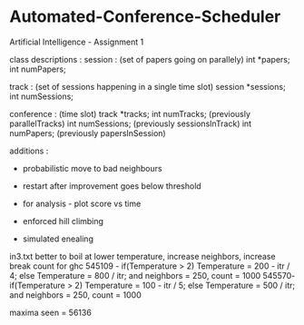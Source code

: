 # Automated-Conference-Scheduler
Artificial Intelligence - Assignment 1


class descriptions :
session : (set of papers going on parallely)
  int *papers;
  int numPapers;


track : (set of sessions happening in a single time slot)
    session *sessions;
    int numSessions;

conference : (time slot)
    track *tracks;
    int numTracks; (previously parallelTracks)
    int numSessions; (previously sessionsInTrack)
    int numPapers; (previously papersInSession)


additions :
- probabilistic move to bad neighbours
- restart after improvement goes below threshold

- for analysis - plot score vs time

- enforced hill climbing
- simulated enealing

in3.txt
better to boil at lower temperature, increase neighbors, increase break count for ghc
545109 - if(Temperature > 2)
            Temperature = 200 - itr / 4;
        else
            Temperature = 800 / itr;
	and neighbors = 250, count = 1000
545570- if(Temperature > 2)
            Temperature = 100 - itr / 5;
        else
            Temperature = 500 / itr;
	and neighbors = 250, count = 1000

maxima seen = 56136

